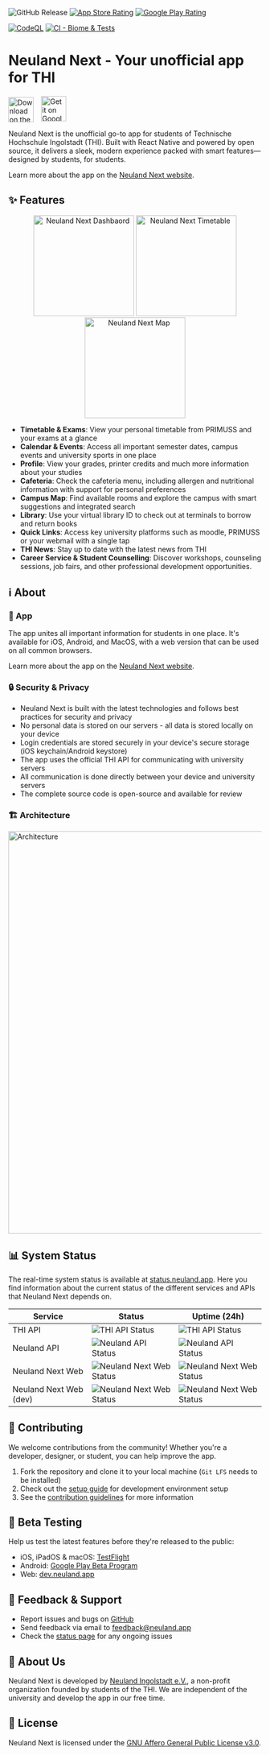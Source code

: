 ![GitHub Release](https://img.shields.io/github/v/release/neuland-ingolstadt/neuland.app-native?display_name=release&label=Version&color=blue)
[![App Store Rating](https://img.shields.io/badge/App%20Store-5.0%20★-blue?logo=apple&style=flat)](https://apps.apple.com/app/neuland-next/id1617096811)
[![Google Play Rating](https://img.shields.io/badge/Google%20Play-4.8%20★-blue?logo=google-play&style=flat)](https://play.google.com/store/apps/details?id=app.neuland)

[![CodeQL](https://github.com/neuland-ingolstadt/neuland.app-native/actions/workflows/codeql.yml/badge.svg)](https://github.com/neuland-ingolstadt/neuland.app-native/actions/workflows/codeql.yml)
[![CI - Biome & Tests](https://github.com/neuland-ingolstadt/neuland.app-native/actions/workflows/ci.yml/badge.svg)](https://github.com/neuland-ingolstadt/neuland.app-native/actions/workflows/ci.yml)
# Neuland Next - Your unofficial app for THI

<p align="left" style="display: flex; align-items: center; gap: 15px;">
  <a href="https://apps.apple.com/app/neuland-next/id1617096811">
    <img src="assets/github/Apple_Badge_EN.svg" alt="Download on the App Store" style="height: 50px; margin-top: 3px;" />
  </a>
  <a href="https://play.google.com/store/apps/details?id=app.neuland">
    <img src="assets/github/Google_Badge_EN.svg" alt="Get it on Google Play" style="height: 50px;" />
  </a>
</p>

Neuland Next is the unofficial go-to app for students of Technische Hochschule Ingolstadt (THI). Built with React Native and powered by open source, it delivers a sleek, modern experience packed with smart features—designed by students, for students.

Learn more about the app on the [Neuland Next website](https://neuland.app).

## ✨ Features

<p align="center">
  <img src="assets/github/1.jpg" alt="Neuland Next Dashbaord" width="200"/>
  <img src="assets/github/2.jpg" alt="Neuland Next Timetable" width="200"/>
  <img src="assets/github/3.jpg" alt="Neuland Next Map" width="200"/>
</p>

- **Timetable & Exams**: View your personal timetable from PRIMUSS and your exams at a glance
- **Calendar & Events**: Access all important semester dates, campus events and university sports in one place
- **Profile**: View your grades, printer credits and much more information about your studies
- **Cafeteria**: Check the cafeteria menu, including allergen and nutritional information with support for personal preferences
- **Campus Map**: Find available rooms and explore the campus with smart suggestions and integrated search
- **Library**: Use your virtual library ID to check out at terminals to borrow and return books
- **Quick Links**: Access key university platforms such as moodle, PRIMUSS or your webmail with a single tap
- **THI News**: Stay up to date with the latest news from THI
- **Career Service & Student Counselling**: Discover workshops, counseling sessions, job fairs, and other professional development opportunities.

## ℹ️ About

### 📱 App

The app unites all important information for students in one place. It's available for iOS, Android, and MacOS, with a web version that can be used on all common browsers.

Learn more about the app on the [Neuland Next website](https://neuland.app).

### 🔒 Security & Privacy

- Neuland Next is built with the latest technologies and follows best practices for security and privacy
- No personal data is stored on our servers - all data is stored locally on your device
- Login credentials are stored securely in your device's secure storage (iOS keychain/Android keystore)
- The app uses the official THI API for communicating with university servers
- All communication is done directly between your device and university servers
- The complete source code is open-source and available for review

### 🏗️ Architecture

<img src="assets/github/architecture.svg" alt="Architecture" width="800px" />

## 📊 System Status

The real-time system status is available at [status.neuland.app](https://status.neuland.app). Here you find information about the current status of the different services and APIs that Neuland Next depends on.

| Service | Status |  Uptime (24h)
|---------|--------|--------|
| THI API | ![THI API Status](https://status.neuland.app/api/badge/9/status?upColor=%2331c753) | ![THI API Status](https://status.neuland.app/api/badge/9/uptime?upColor=%2331c753) |
| Neuland API | ![Neuland API Status](https://status.neuland.app/api/badge/6/status?upColor=%2331c753) | ![Neuland API Status](https://status.neuland.app/api/badge/6/uptime?upColor=%2331c753) |
| Neuland Next Web | ![Neuland Next Web Status](https://status.neuland.app/api/badge/27/status?upColor=%2331c753) | ![Neuland Next Web Status](https://status.neuland.app/api/badge/27/uptime?upColor=%2331c753) |
| Neuland Next Web (dev) | ![Neuland Next Web Status](https://status.neuland.app/api/badge/8/status?upColor=%2331c753) | ![Neuland Next Web Status](https://status.neuland.app/api/badge/8/uptime?upColor=%2331c753) |

## 🤝 Contributing

We welcome contributions from the community! Whether you're a developer, designer, or student, you can help improve the app.

1. Fork the repository and clone it to your local machine (`Git LFS` needs to be installed)
2. Check out the [setup guide](https://neuland.app/docs/contribute/setup) for development environment setup
3. See the [contribution guidelines](https://neuland.app/docs/contribute/contribute) for more information

## 🧪 Beta Testing

Help us test the latest features before they're released to the public:

- iOS, iPadOS & macOS: [TestFlight](https://testflight.apple.com/join/PABWZys2)
- Android: [Google Play Beta Program](https://play.google.com/store/apps/details?id=app.neuland)
- Web: [dev.neuland.app](https://dev.neuland.app)

## 💬 Feedback & Support

- Report issues and bugs on [GitHub](https://github.com/neuland-ingolstadt/neuland.app-native/issues/new?assignees=&labels=bug&projects=&template=bug_report.yml&title=%5BBug%5D%3A+)
- Send feedback via email to [feedback@neuland.app](mailto:feedback@neuland.app)
- Check the [status page](https://status.neuland.app) for any ongoing issues

## 👥 About Us

Neuland Next is developed by [Neuland Ingolstadt e.V.](https://neuland-ingolstadt.de), a non-profit organization founded by students of the THI. We are independent of the university and develop the app in our free time.

## 📜 License

Neuland Next is licensed under the [GNU Affero General Public License v3.0](LICENSE).
